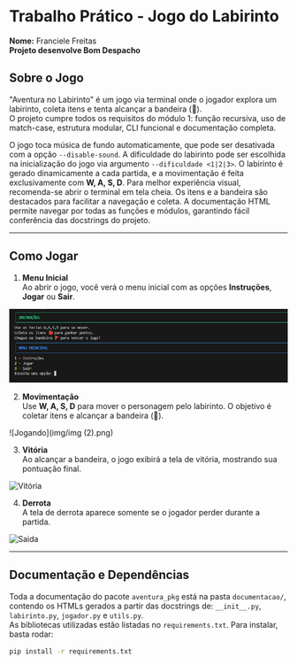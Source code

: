 # Trabalho Prático - Jogo do Labirinto
**Nome:** Franciele Freitas  
**Projeto desenvolve Bom Despacho**   

## Sobre o Jogo
"Aventura no Labirinto" é um jogo via terminal onde o jogador explora um labirinto, coleta itens e tenta alcançar a bandeira (🚩).  
O projeto cumpre todos os requisitos do módulo 1: função recursiva, uso de match-case, estrutura modular, CLI funcional e documentação completa.

O jogo toca música de fundo automaticamente, que pode ser desativada com a opção `--disable-sound`. A dificuldade do labirinto pode ser escolhida na inicialização do jogo via argumento `--dificuldade <1|2|3>`. O labirinto é gerado dinamicamente a cada partida, e a movimentação é feita exclusivamente com **W, A, S, D**. Para melhor experiência visual, recomenda-se abrir o terminal em tela cheia. Os itens e a bandeira são destacados para facilitar a navegação e coleta. A documentação HTML permite navegar por todas as funções e módulos, garantindo fácil conferência das docstrings do projeto.

---

## Como Jogar

1. **Menu Inicial**  
Ao abrir o jogo, você verá o menu inicial com as opções **Instruções**, **Jogar** ou **Sair**.  

![Tela Inicial](img/img.png)

2. **Movimentação**  
Use **W, A, S, D** para mover o personagem pelo labirinto. O objetivo é coletar itens e alcançar a bandeira (🚩).  

![Jogando](img/img (2).png)

3. **Vitória**  
Ao alcançar a bandeira, o jogo exibirá a tela de vitória, mostrando sua pontuação final.  

![Vitória](img/img(3).png)

4. **Derrota**  
A tela de derrota aparece somente se o jogador perder durante a partida.  

![Saida](img/img(4).png)

---

## Documentação e Dependências

Toda a documentação do pacote `aventura_pkg` está na pasta `documentacao/`, contendo os HTMLs gerados a partir das docstrings de: `__init__.py`, `labirinto.py`, `jogador.py` e `utils.py`.  
As bibliotecas utilizadas estão listadas no `requirements.txt`. Para instalar, basta rodar:

```bash
pip install -r requirements.txt
